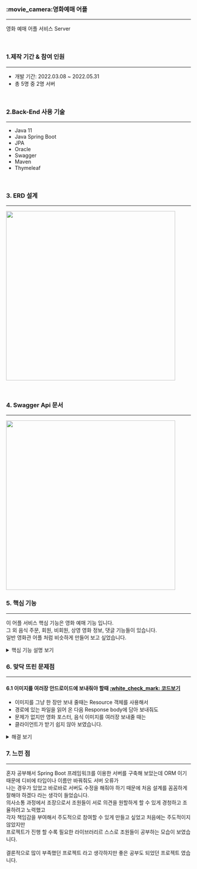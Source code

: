 <h3>:movie_camera:영화예매 어플</h3>
<hr>
<p>영화 예매 어플 서비스
Server</p>
<br>
<h3>1.제작 기간 & 참여 인원</h3>
<hr>
<ul>
  <li>개발 기간: 2022.03.08 ~ 2022.05.31</li>
  <li>총 5명 중 2명 서버</li>
</ul>
<br>
<h3>2.Back-End 사용 기술</h3>
<hr>
<p>
   <ul>
      <li>Java 11</li>
      <li>Java Spring Boot</li>
      <li>JPA</li>
      <li>Oracle</li>
      <li>Swagger</li>
      <li>Maven</li>
      <li>Thymeleaf</li>
   </ul>
   <br>
   <h3>3. ERD 설계</h3>
   <hr>
   <img width="461" src="https://user-images.githubusercontent.com/73753121/210053968-7ac4cd2f-a388-4a1c-a46f-0e998ab7f760.png"/>
</p>
<br>
    <h3>4. Swagger Api 문서</h3>
    <hr>
    <img width="461" src="https://user-images.githubusercontent.com/73753121/210088205-9a3a0ce3-4e18-47db-bbfc-83cf117d37cb.png"/>    
<h3>5. 핵심 기능</h3>
<hr>
<p>이 어플 서비스 핵심 기능은 영화 예매 기능 입니다. <br>
   그 외 음식 주문, 회원, 비회원, 상영 영화 정보, 댓글 기능들이 있습니다.<br>
   일반 영화관 어플 처럼 비슷하게 만들어 보고 싶었습니다.
</p>
<details>
    <summary>핵심 기능 설명 보기</summary><br>
  <h4>5.1 전체 흐름</h4> 
    <img width="461" src="https://user-images.githubusercontent.com/73753121/210095351-dd3ab35a-c23c-4a67-ab2e-f1d35c36de5e.png"/>   
    <br>
  <h4>5.2 Controller</h4> 
    <img width="461" src="https://user-images.githubusercontent.com/73753121/210096934-6573bb7d-0c1e-47e7-b16d-fd89503f223c.png"/>
    <p>Rest Api를 사용했습니다.  <a href="https://github.com/yeongmin7870/ys_Cinema_Server/blob/e598e5dab0b38d1478db86b35c204b23c92f35a5/TheaterApp/src/main/java/com/example/demo/theater/controller/ReservationController.java#L21">:white_check_mark: 코드보기</a>   
    </p>       
   <ul>
      <li> UrI 자원을 만들어 사용 했습니다.</li>
      <li> 안드로이드와 HTTP 통신을 할때 rest api는 URI만 보고 무슨 자원인지 쉽게 판단 가능합니다.</li>
      <li> 어떤 HTTP method를 사용할 것인지도 알 수 있어 결론적으로 가독성이 좋았습니다.</li>        
   </ul>
    <p>Api문서를 작성했습니다.  <a href="https://github.com/yeongmin7870/ys_Cinema_Server/blob/e598e5dab0b38d1478db86b35c204b23c92f35a5/TheaterApp/src/main/java/com/example/demo/theater/controller/ReservationController.java#L22">:white_check_mark: 코드보기</a>   
    </p>  
   <ul>
      <li> Swagger는 Api 메뉴얼들을 자동생성 할 수 있어 편리했습니다.</li>
      <li> Html 문서화를 해주었기 때문에 클라이언트들과 소통하기도 수월했습니다.</li>
   </ul>
   <br>
   <h4>5.3 Dao</h4>
    <img width="461" src="https://user-images.githubusercontent.com/73753121/210123301-01363266-8853-48d7-a9e9-8a3f3ff7b7cd.png"/>   
   <br>
   <p>Repository가 제공하는 메소드를 이용했습니다.  <a href="https://github.com/yeongmin7870/ys_Cinema_Server/blob/a15e337322b181487579431220702265b7b3f72c/TheaterApp/src/main/java/com/example/demo/theater/dao/ReservationDaoService.java#L49">:white_check_mark: 코드보기</a>   
    </p>  
   <ul>
      <li> 반복적인 Insert문 쿼리를 써야 했던 것을 Repository 인터페이스가 대신 작성해주어 코드양이 줄었습니다.</li>
   </ul>
   <p>JPQL을 사용했습니다.  <a href="https://github.com/yeongmin7870/ys_Cinema_Server/blob/a15e337322b181487579431220702265b7b3f72c/TheaterApp/src/main/java/com/example/demo/theater/dao/ReservationDaoService.java#L53">:white_check_mark: 코드보기</a>   
    </p>  
   <ul>
      <li> Query method를 사용하면 되지만 구현할때 JPA에 대한 공부가 부족했고 대안으로 JPQL을 사용했습니다.</li>
   </ul>
  <br>
   <h4>5.4 Repository</h4>
    <img width="461" src="https://user-images.githubusercontent.com/73753121/210124139-30746983-039e-4ab2-8a53-af01c8e635ed.png"/>   
   <br>
   <p>JPQL을 사용했습니다.  <a href="https://github.com/yeongmin7870/ys_Cinema_Server/blob/71e7922715ca475df26a467c42f68340245fa682/TheaterApp/src/main/java/com/example/demo/theater/repository/ReservationRepository.java#L17">:white_check_mark: 코드보기</a>   
    </p>  
   <ul>
      <li> 조인같은 경우에는 쿼리문이 더 익숙해서 JPQL를 사용했습니다.</li>
   </ul>
   <h4>5.5 Vo</h4>
    <img width="461" src="https://user-images.githubusercontent.com/73753121/210123261-5672a9ab-e73f-46ec-a2b6-187a73524583.png"/>   
   <br>
   <p>엔티티 설정을 해줬습니다.  <a href="https://github.com/yeongmin7870/ys_Cinema_Server/blob/73d02369f7e475c9dd6bde617d5c8089bc4bd566/TheaterApp/src/main/java/com/example/demo/theater/vo/Reservation.java#L9">:white_check_mark: 코드보기</a>   
    </p>  
   <ul>
      <li>object와 RDB를 Mapping 시켜주어 반복적인 코드를 줄일 수 있었습니다.</li>
      <li>초기 설계 때 라서 디비가 꼬이면 서버에서 crate,drop을 할 수 있어서 편했습니다.</li>
   </ul>
  </details>
<h3>6. 맞닥 뜨린 문제점</h3>
<hr>
<h4>6.1 이미지를 여러장 안드로이드에 보내줘야 할때  <a href="https://github.com/yeongmin7870/ys_Cinema_Server/blob/09825d06179aa61fc490ddc25b5583d74f271262/TheaterApp/src/main/java/com/example/demo/theater/dao/MovieDaoService.java#L97">:white_check_mark: 코드보기</a></h4>   
  <ul>
    <li> 이미지를 그냥 한 장만 보내 줄때는 Resource 객체를 사용해서</li>
    <li> 경로에 있는 파일을 읽어 온 다음 Response body에 담아 보내줘도</li>
    <li> 문제가 없지만 영화 포스터, 음식 이미지를 여러장 보내줄 때는</li>
    <li> 클라이언트가 받기 쉽지 않아 보였습니다.</li>
  </ul>
  <details>
    <summary>해결 보기</summary><br>
   <p>배열에 URI를 담아 보냈습니다.
 <a href="https://github.com/yeongmin7870/ys_Cinema_Server/blob/09825d06179aa61fc490ddc25b5583d74f271262/TheaterApp/src/main/java/com/example/demo/theater/dao/MovieDaoService.java#L86"> :white_check_mark: 코드보기</a>
  </p>
  <img src="https://user-images.githubusercontent.com/73753121/210133867-38786953-23bf-444b-bebd-d96c84c529e0.png">
   <ul>
      <li>한 장만 가져오는 URI를 배열에 담아서</li>
      <li>안드로이드에 이미지를 여러장 출력할 수 있게 해결 했습니다.</li>
   </ul>
  </details>
<h3>7. 느낀 점</h3>
<hr>
<p>혼자 공부해서 Spring Boot 프레임워크를 이용한 서버를 구축해 보았는데 ORM 이기 때문에 디비에 타입이나 이름만 바꿔줘도 서버 오류가<br>
   나는 경우가 있었고 바로바로 서버도 수정을 해줘야 하기 때문에 처음 설계를 꼼꼼하게 잘해야 하겠다 라는 생각이 들었습니다.<br>
   의사소통 과정에서 조장으로서 조원들이 서로 의견을 원할하게 할 수 있게 경청하고 조율하려고 노력했고<br>
   각자 책임감을 부여해서 주도적으로 참여할 수 있게 만들고 싶었고 처음에는 주도적이지 않았지만<br>
   프로젝트가 진행 할 수록 필요한 라이브러리르 스스로 조원들이 공부하는 모습이 보였습니다.<br><br>
   결론적으로 많이 부족했던 프로젝트 라고 생각하지만 좋은 공부도 되었던 프로젝트 였습니다.
</p>



